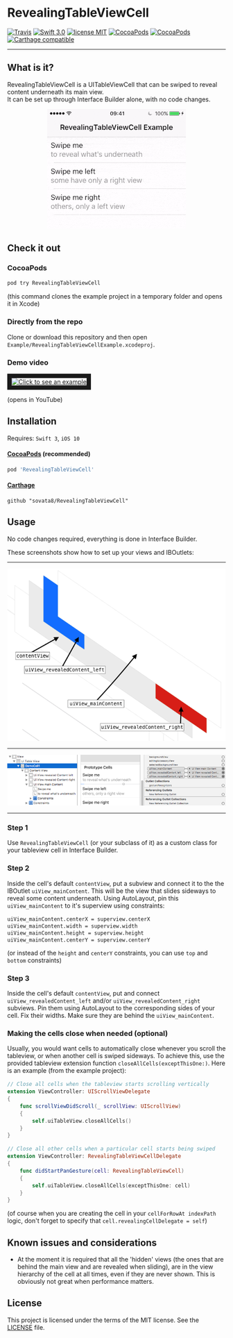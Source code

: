 # RevealingTableViewCell

[![Travis](https://img.shields.io/travis/sovata8/RevealingTableViewCell.svg)]()
[![Swift 3.0](https://img.shields.io/badge/Swift-3.0-FD7835.svg?style=flat)]()
[![license MIT](https://img.shields.io/cocoapods/l/RevealingTableViewCell.svg)][linkMITLicence]
[![CocoaPods](https://img.shields.io/cocoapods/metrics/doc-percent/RevealingTableViewCell.svg)][linkDocumentation] 
[![CocoaPods](https://img.shields.io/cocoapods/v/RevealingTableViewCell.svg)][linkPod]
[![Carthage compatible](https://img.shields.io/badge/Carthage-compatible-4BC51D.svg?style=flat)][linkCarthage]

---

## What is it?
RevealingTableViewCell is a UITableViewCell that can be swiped to reveal content underneath its main view.  
It can be set up through Interface Builder alone, with no code changes.


<p align="center"><img src="Screenshots/RevealingCellScreenRecording10s.gif" /></p>


## Check it out

### CocoaPods
```bash
pod try RevealingTableViewCell
```
(this command clones the example project in a temporary folder and opens it in Xcode)

### Directly from the repo
Clone or download this repository and then open `Example/RevealingTableViewCellExample.xcodeproj`.

### Demo video
<a href="http://www.youtube.com/watch?feature=player_embedded&v=6Dvg48Mb0Nc
" target="_blank"><img src="http://img.youtube.com/vi/6Dvg48Mb0Nc/0.jpg" 
alt="Click to see an example" width="240" height="180" border="10" /></a>

(opens in YouTube)

## Installation
Requires: `Swift 3`, `iOS 10`


#### [CocoaPods][linkPod] (recommended)

```ruby
pod 'RevealingTableViewCell'
```

#### [Carthage][linkCarthage]
````
github "sovata8/RevealingTableViewCell"
````


## Usage
No code changes required, everything is done in Interface Builder.

These screenshots show how to set up your views and IBOutlets:

---

<p align="center"><img src="Screenshots/ViewStructure.png" /></p>

---

<p align="center"><img src="Screenshots/IBOutlets.png" /></p>

---

### Step 1
Use `RevealingTableViewCell` (or your subclass of it) as a custom class for your tableview cell in Interface Builder.

### Step 2
Inside the cell's default `contentView`, put a subview and connect it to the the IBOutlet `uiView_mainContent`. This will be the view that slides sideways to reveal some content underneath. Using AutoLayout, pin this `uiView_mainContent` to it's superview using constraints:  

```
uiView_mainContent.centerX = superview.centerX
uiView_mainContent.width = superview.width
uiView_mainContent.height = superview.height
uiView_mainContent.centerY = superview.centerY
```
(or instead of the `height` and `centerY` constraints, you can use `top` and `bottom` constraints)


### Step 3
Inside the cell's default `contentView`, put and connect `uiView_revealedContent_left` and/or `uiView_revealedContent_right` subviews. Pin them using AutoLayout to the corresponding sides of your cell. Fix their widths. Make sure they are behind the `uiView_mainContent`.

### Making the cells close when needed (optional)
Usually, you would want cells to automatically close whenever you scroll the tableview, or when another cell is swiped sideways. To achieve this, use the provided tableview extension function `closeAllCells(exceptThisOne:)`. Here is an example (from the example project):

```swift
// Close all cells when the tableview starts scrolling vertically
extension ViewController: UIScrollViewDelegate
{
    func scrollViewDidScroll(_ scrollView: UIScrollView)
    {
        self.uiTableView.closeAllCells()
    }
}
```
```swift
// Close all other cells when a particular cell starts being swiped
extension ViewController: RevealingTableViewCellDelegate
{
    func didStartPanGesture(cell: RevealingTableViewCell)
    {
        self.uiTableView.closeAllCells(exceptThisOne: cell)
    }
}
```
(of course when you are creating the cell in your `cellForRowAt indexPath` logic, don't forget to specify that `cell.revealingCellDelegate = self`)


## Known issues and considerations
* At the moment it is required that all the 'hidden' views (the ones that are behind the main view and are revealed when sliding), are in the view hierarchy of the cell at all times, even if they are never shown. This is obviously not great when performance matters.


[linkDocumentation]:http://cocoadocs.org/docsets/RevealingTableViewCell
[linkPod]:https://cocoapods.org/pods/RevealingTableViewCell
[linkMITLicence]:http://opensource.org/licenses/MIT
[linkCarthage]:https://github.com/Carthage/Carthage


## License
This project is licensed under the terms of the MIT license. See the [LICENSE](LICENSE) file.
